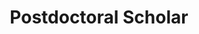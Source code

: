 ---
active: false
kerberos: taposh
name: Taposh Banerjee
position: Postdoc
title: Postdoctoral Scholar
---
